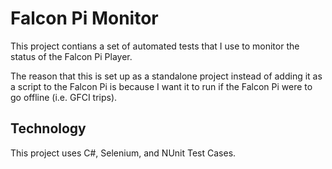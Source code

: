 # Falcon Pi Monitor

This project contians a set of automated tests that I use to monitor the status of the Falcon Pi Player. 

The reason that this is set up as a standalone project instead of adding it as a script to the Falcon Pi
is because I want it to run if the Falcon Pi were to go offline (i.e. GFCI trips).

## Technology

This project uses C#, Selenium, and NUnit Test Cases.